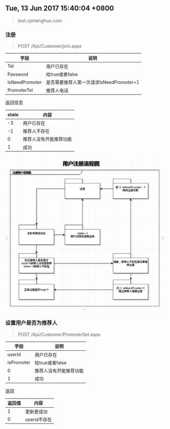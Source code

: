 
## Tue, 13 Jun 2017 15:40:04 +0800
>test.cjshenghuo.com
### 注册

>POST /Api/Customer/join.aspx

|  字段          |        说明        |
| -------------  | ------------------ |
|   Tel          | 用户已存在 |
|   Password     | 给true或者false    |
|   IsNeedPromoter | 是否需要推荐人第一次请求IsNeedPromoter=1|
|   PromoterTel    | 推荐人电话                       |

返回信息

|   state        |        内容        |
| -------------  | ------------------ |
|   -3   | 用户已存在                 |
|   -1   | 推荐人不存在               |
|   0    | 推荐人没有开能推荐功能     |
|   1    | 成功                       |

![](https://github.com/lsfoo/cjsh/blob/master/images/%E6%96%B0%E7%94%A8%E6%88%B7%E6%B3%A8%E5%86%8C%E6%B5%81%E7%A8%8B%E5%9B%BE.png)

### 设置用户是否为推荐人

>POST /Api/Customer/PromoterSet.aspx

|  字段          |        说明        |
| -------------  | ------------------ |
|   userId       | 用户已存在         |
|   isPromoter   | 给true或者false    |
|   0    | 推荐人没有开能推荐功能     |
|   1    | 成功                       |

返回

|返回值|内容|
|---|---|
|1|更新更成功|
|0|userid不存在|

